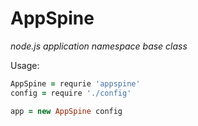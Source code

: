 AppSpine
========
*node.js application namespace base class*

Usage:
```coffee
AppSpine = requrie 'appspine'
config = require './config'

app = new AppSpine config
```